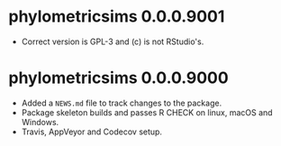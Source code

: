 # phylometricsims 0.0.0.9001
 
* Correct version is GPL-3 and (c) is not RStudio's.

# phylometricsims 0.0.0.9000

* Added a `NEWS.md` file to track changes to the package.
* Package skeleton builds and passes R CHECK on linux, macOS and Windows.
* Travis, AppVeyor and Codecov setup.
